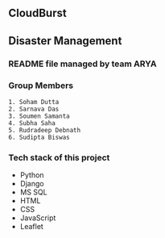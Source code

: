 ## CloudBurst
## Disaster Management

### README file managed by team ARYA
### Group Members 
    1. Soham Dutta
    2. Sarnava Das
    3. Soumen Samanta
    4. Subha Saha
    5. Rudradeep Debnath
    6. Sudipta Biswas
   
### Tech stack of this project
  - Python
  - Django
  - MS SQL
  - HTML
  - CSS
  - JavaScript
  - Leaflet
 
